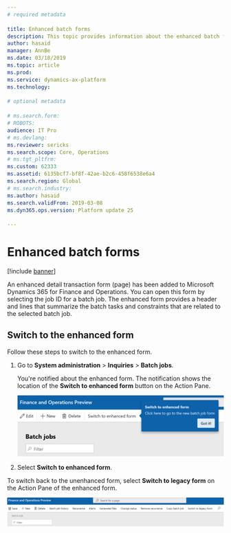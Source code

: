 ```yaml
---
# required metadata

title: Enhanced batch forms
description: This topic provides information about the enhanced batch forms in Microsoft Dynamics 365 for Finance and Operations.
author: hasaid
manager: AnnBe
ms.date: 03/18/2019
ms.topic: article
ms.prod: 
ms.service: dynamics-ax-platform
ms.technology: 

# optional metadata

# ms.search.form: 
# ROBOTS: 
audience: IT Pro
# ms.devlang: 
ms.reviewer: sericks
ms.search.scope: Core, Operations
# ms.tgt_pltfrm: 
ms.custom: 62333
ms.assetid: 6135bcf7-bf8f-42ae-b2c6-458f6538e6a4
ms.search.region: Global
# ms.search.industry: 
ms.author: hasaid
ms.search.validFrom: 2019-03-08
ms.dyn365.ops.version: Platform update 25

---
```


# Enhanced batch forms

[!include [banner](../includes/banner.md)]


An enhanced detail transaction form (page) has been added to Microsoft Dynamics 365 for Finance and Operations. You can open this form by selecting the job ID for a batch job. The enhanced form provides a header and lines that summarize the batch tasks and constraints that are related to the selected batch job.

## Switch to the enhanced form

Follow these steps to switch to the enhanced form. 

1. Go to **System administration** \> **Inquiries** \> **Batch jobs**.

	You're notified about the enhanced form. The notification shows the location of the **Switch to enhanced form** button on the Action Pane.

    ![Switch to enhanced form button](./media/batch-popup.png)

2. Select **Switch to enhanced form**.

To switch back to the unenhanced form, select **Switch to legacy form** on the Action Pane of the enhanced form.

![Switch to legacy form button](./media/enhanced-form.png)
